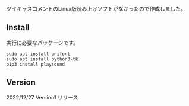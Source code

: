 ツイキャスコメントのLinux版読み上げソフトがなかったので作成しました。
## Install
実行に必要なパッケージです。
```
sudo apt install unifont
sudo apt install python3-tk
pip3 install playsound
```
## Version
2022/12/27 Version1 リリース
